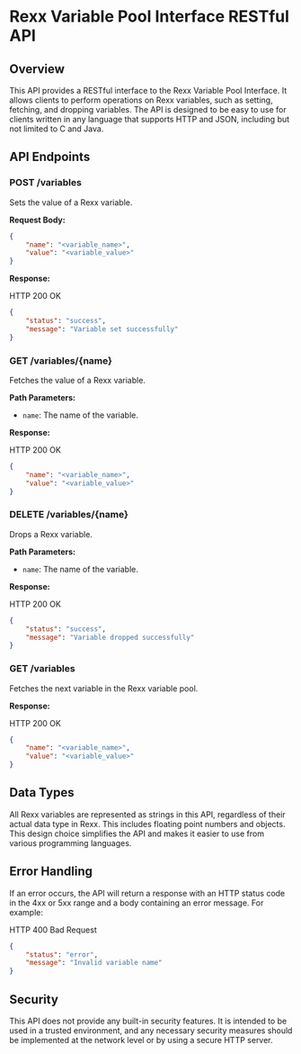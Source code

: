 # Rexx Variable Pool Interface RESTful API

## Overview

This API provides a RESTful interface to the Rexx Variable Pool Interface. It allows clients to perform operations on Rexx variables, such as setting, fetching, and dropping variables. The API is designed to be easy to use for clients written in any language that supports HTTP and JSON, including but not limited to C and Java.

## API Endpoints

### POST /variables

Sets the value of a Rexx variable.

**Request Body:**

```json
{
    "name": "<variable_name>",
    "value": "<variable_value>"
}
```

**Response:**

HTTP 200 OK

```json
{
    "status": "success",
    "message": "Variable set successfully"
}
```

### GET /variables/{name}

Fetches the value of a Rexx variable.

**Path Parameters:**

- `name`: The name of the variable.

**Response:**

HTTP 200 OK

```json
{
    "name": "<variable_name>",
    "value": "<variable_value>"
}
```

### DELETE /variables/{name}

Drops a Rexx variable.

**Path Parameters:**

- `name`: The name of the variable.

**Response:**

HTTP 200 OK

```json
{
    "status": "success",
    "message": "Variable dropped successfully"
}
```

### GET /variables

Fetches the next variable in the Rexx variable pool.

**Response:**

HTTP 200 OK

```json
{
    "name": "<variable_name>",
    "value": "<variable_value>"
}
```

## Data Types

All Rexx variables are represented as strings in this API, regardless of their actual data type in Rexx. This includes floating point numbers and objects. This design choice simplifies the API and makes it easier to use from various programming languages.

## Error Handling

If an error occurs, the API will return a response with an HTTP status code in the 4xx or 5xx range and a body containing an error message. For example:

HTTP 400 Bad Request

```json
{
    "status": "error",
    "message": "Invalid variable name"
}
```

## Security

This API does not provide any built-in security features. It is intended to be used in a trusted environment, and any necessary security measures should be implemented at the network level or by using a secure HTTP server.